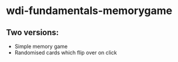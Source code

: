 # wdi-fundamentals-memorygame
<h2>Two versions:</h2>
<ul>
  <li>Simple memory game</li>
  <li>Randomised cards which flip over on click</li>
  </ul>
